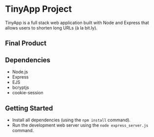 # TinyApp Project

TinyApp is a full stack web application built with Node and Express that allows users to shorten long URLs (à la bit.ly).

## Final Product




## Dependencies

- Node.js
- Express
- EJS
- bcryptjs
- cookie-session

## Getting Started

- Install all dependencies (using the `npm install` command).
- Run the development web server using the `node express_server.js` command.



